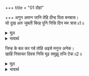 +++
title = "01 दोहा"

+++
अगुन अमान जानि तेहि दीन्ह पिता बनबास।  
सो दुख अरु जुबती बिरह पुनि निसि दिन मम त्रास॥1॥  

<details><summary>मूल</summary>

अगुन अमान जानि तेहि दीन्ह पिता बनबास।  
सो दुख अरु जुबती बिरह पुनि निसि दिन मम त्रास॥1॥  
</details>

<details><summary>भावार्थ</summary>

उसे गुणहीन और मानहीन समझकर ही तो पिता ने वनवास दे दिया। उसे एक तो वह (उसका) दुःख, उस पर युवती स्त्री का विरह और फिर रात-दिन मेरा डर बना रहता है॥1॥  
</details>

जिन्ह के बल कर गर्ब तोहि अइसे मनुज अनेक।  
खाहिं निसाचर दिवस निसि मूढ समुझु तजि टेक॥2॥  

<details><summary>मूल</summary>

जिन्ह के बल कर गर्ब तोहि अइसे मनुज अनेक।  
खाहिं निसाचर दिवस निसि मूढ समुझु तजि टेक॥2॥  
</details>

<details><summary>भावार्थ</summary>

जिनके बल का तुझे गर्व है, ऐसे अनेकों मनुष्यों को तो राक्षस रात-दिन खाया करते हैं। अरे मूढ! जिद्द छोडकर समझ (विचार कर)॥2॥  
</details>



